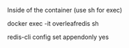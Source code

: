 Inside of the container (use sh for exec)

docker exec -it overleafredis sh

redis-cli config set appendonly yes

